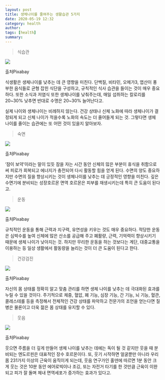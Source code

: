 ```yaml
---
layout: post
title: 생체나이를 줄여주는 생활습관 5가지
date: 2020-05-19 12:32
category: health
author: 
tags: [health]
summary: 
---
```



> 식습관  

![](https://img1.daumcdn.net/thumb/R720x0/?fname=https%3A%2F%2Ft1.daumcdn.net%2Fliveboard%2Finterstella-story%2F3cdd3830b5684588a55db52c89471d37.jpg)

출처Pixabay

식생활은 생체나이를 낮추는 데 큰 영향을 미친다. 단백질, 비타민, 오메가3, 엽산이 풍부한 음식들로 균형 잡힌 식단을 구성하고, 규칙적인 식사 습관을 들이는 것이 매우 중요하다. 또한 소식과 저염식 또한 생체나이를 낮춰주는데, 매일 섭취하는 칼로리를 20~30% 낮추면 반대로 수명은 20~30% 늘어난다고.

  

실제 나이와 생체나이는 비례하지 않는다. 건강 상태나 신체 노화에 따라 생체나이가 결정되게 되고 신체 나이가 적을수록 노화의 속도는 더 줄어들게 되는 것. 그렇다면 생체 나이를 줄이는 습관에는 또 어떤 것이 있을지 알아보자.

> 숙면  

![](https://img1.daumcdn.net/thumb/R720x0/?fname=https%3A%2F%2Ft1.daumcdn.net%2Fliveboard%2Finterstella-story%2F863b3813c1094e919aca21ae07a2d08c.jpg)

출처Pixabay

‘잠이 보약’이라는 말이 있듯 잠을 자는 시간 동안 신체의 많은 부분이 휴식을 취함으로써 피로가 회복되고 에너지가 충전되어 다시 활동할 힘을 얻게 된다. 수면의 양도 중요하지만 수면의 질을 향상시키는 것이 생체나이를 낮추는 데 긍정적인 영향을 미친다. 깊은 수면기에 분비되는 성장호르몬 면역 호르몬은 피부를 재생시키는데 특히 큰 도움이 된다고.

> 운동  

![](https://img1.daumcdn.net/thumb/R720x0/?fname=https%3A%2F%2Ft1.daumcdn.net%2Fliveboard%2Finterstella-story%2Fdc686ab5846544b1a74af7b1d6cadc95.jpg)

출처Pixabay

규칙적인 운동을 통해 근력과 지구력, 유연성을 키우는 것도 매우 중요하다. 적당한 운동은 심박수를 높여 신체에 많은 산소를 공급해 주고 폐활량, 근력, 기억력이 향상시키기 때문에 생체 나이가 낮아지는 것. 하지만 무리한 운동을 하는 것보다는 계단, 대중교통을 이용하는 등 일상 생활에서 활동량을 늘리는 것이 더 큰 도움이 된다고 한다.

> 건강검진  

![](https://img1.daumcdn.net/thumb/R720x0/?fname=https%3A%2F%2Ft1.daumcdn.net%2Fliveboard%2Finterstella-story%2F2ae205a363204f9cabddfa21870b08ad.jpg)

출처Pixabay

자신의 몸 상태를 정확히 알고 맞춤 관리를 하면 생체 나이를 낮추는 데 극대화된 효과를 누릴 수 있을 것이다. 주기적으로 체중, 혈압, 폐 기능, 심장 기능, 간 기능, 뇌 기능, 혈관, 콜레스테롤 등을 측정해서 전체적인 건강 상태를 파악하고 전문가의 조언을 얻는다면 질병은 물론이고 더욱 젊은 몸 상태를 유지할 수 있다.

> 웃음  

![](https://img1.daumcdn.net/thumb/R720x0/?fname=https%3A%2F%2Ft1.daumcdn.net%2Fliveboard%2Finterstella-story%2F3f45cbefb02545c68615a1aa60566dda.jpg)

출처Pixabay

웃으면 주름을 더 깊게 만들어 생체 나이를 낮추는 데에는 독이 될 것 같지만 웃을 때 분비되는 엔도르핀은 대표적인 장수 호르몬이다. 또, 웃기 시작하면 얼굴뿐만 아니라 우리 몸 231가지 이상의 근육이 움직이게 되는데, 웃음 연구가인 홀덴에 따르면 1분 동안 크게 웃는 것은 10분 동안 에어로빅이나 조깅, 또는 자전거 타기를 한 것만큼 근육이 이완되고 피가 잘 돌며 체내 면역세포가 증가하는 효과가 있다고.